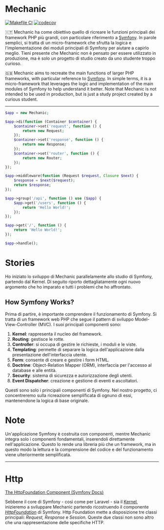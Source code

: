# Mechanic

[![Makefile CI](https://github.com/pietroagazzi/mechanic/actions/workflows/makefile.yml/badge.svg)](https://github.com/pietroagazzi/mechanic/actions/workflows/makefile.yml)
[![codecov](https://codecov.io/gh/pietroagazzi/mechanic/branch/main/graph/badge.svg?token=ZBZIGLRZVH)](https://codecov.io/gh/pietroagazzi/mechanic)

🇮🇹 Mechanic ha come obiettivo quello di ricreare le funzioni principali dei framework PHP più grandi, con particolare riferimento a [Symfony](http://symfony.com/). In parole semplici, si tratta di un micro-framework che sfrutta la logica e l'implementazione dei moduli principali di Symfony per aiutare a capirlo meglio. Tieni presente che Mechanic non è pensato per essere utilizzato in produzione, ma è solo un progetto di studio creato da uno studente troppo curioso.

🇬🇧 Mechanic aims to recreate the main functions of larger PHP frameworks, with particular reference to [Symfony](http://symfony.com/). In simple terms, it is a micro-framework that leverages the logic and implementation of the main modules of Symfony to help understand it better. Note that Mechanic is not intended to be used in production, but is just a study project created by a curious student.

---

```php
$app = new Mechanic;

$app->di(function (Container $container) {
	$container->set('request', function () {
		return new Request;
	});
	$container->set('response', function () {
		return new Response;
	});
	$container->set('router', function () {
		return new Router;
	});
});

$app->middleware(function (Request $request, Closure $next) {
	$response = $next($request);
	return $response;
});

$app->group('/api', function () use ($app) {
	$app->get('/users', function () {
		return 'Hello World!';
	});
});

$app->get('/', function () {
	return 'Hello World!';
});

$app->handle();
```
# Stories

Ho iniziato lo sviluppo di Mechanic parallelamente allo studio di Symfony, partendo dal Kernel. Di seguito riporto dettagliatamente ogni nuovo argomento che ho imparato e tutti i problemi che ho affrontato.

## How Symfony Works?

Prima di partire, è importante comprendere il funzionamento di Symfony. Si tratta di un framework web PHP che segue il pattern di sviluppo Model-View-Controller (MVC). I suoi principali componenti sono:

1. **Kernel**: rappresenta il nucleo del framework.
2. **Routing**: gestisce le rotte.
3. **Controller**: si occupa di gestire le richieste, i moduli e le viste.
4. **Templating**: permette di separare la logica dell'applicazione dalla presentazione dell'interfaccia utente.
5. **Form**: consente di creare e gestire i form HTML.
6. **Doctrine**: Object-Relation Mapper (ORM), interfaccia per l'accesso al database e alle entità.
7. **Security**: sistema di sicurezza e autorizzazione degli utenti.
8. **Event Dispatcher**: creazione e gestione di eventi e ascoltatori.

Questi sono solo i principali componenti di Symfony. Nel nostro progetto, ci concentreremo sulla ricreazione semplificata di ognuno di essi, mantenendone la logica di base originale.

# Note

Un'applicazione Symfony è costruita con componenti, mentre Mechanic integra solo i componenti fondamentali, inserendoli direttamente nell'applicazione. Questo lo rende una libreria più che un framework, ma in questo modo la lettura e la comprensione del codice e del funzionamento viene ulteriormente semplificata.

---

# Http

[The HttpFoundation Component (Symfony Docs)](https://symfony.com/doc/current/components/http_foundation.html#response)

Sebbene il core di Symfony - così come per Laravel - sia il [Kernel](https://www.notion.so/Mechanic-a89e7945f6bc43d68c2aa99e0e5e799a), inizieremo a sviluppare Mechanic partendo ricostruendo il componente *[HttpFoundation](https://symfony.com/doc/current/components/http_foundation.html)* di Symfony. Http Foundation mette a disposizione tre classi principali: *Request,* *Response* e *Session.* Queste due classi non sono altro che una rappresentazione delle specifiche HTTP.
